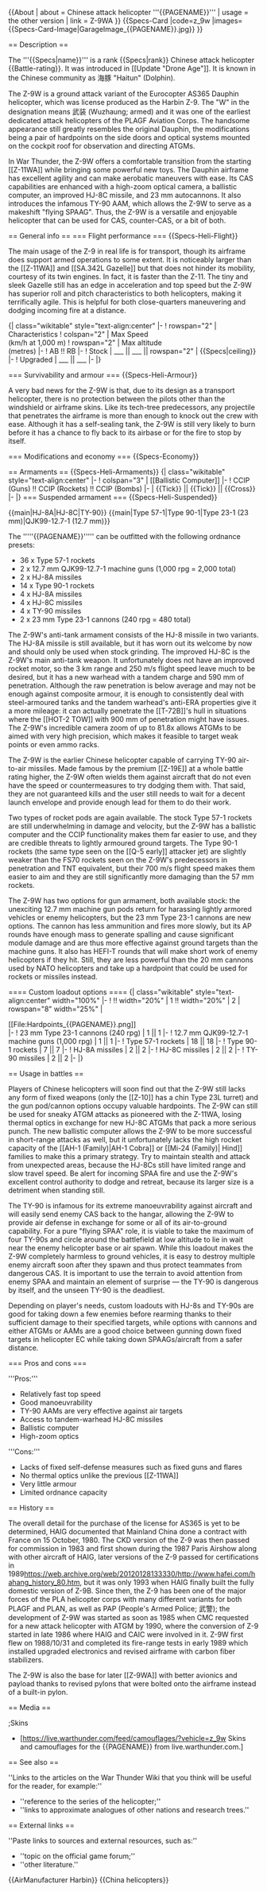 {{About
| about = Chinese attack helicopter '''{{PAGENAME}}'''
| usage = the other version
| link = Z-9WA
}}
{{Specs-Card
|code=z_9w
|images={{Specs-Card-Image|GarageImage_{{PAGENAME}}.jpg}}
}}

== Description ==
<!-- ''In the description, the first part should be about the history of and the creation and combat usage of the helicopter, as well as its key features. In the second part, tell the reader about the helicopter in the game. Insert a screenshot of the vehicle, so that if the novice player does not remember the vehicle by name, he will immediately understand what kind of vehicle the article is talking about.'' -->
The '''{{Specs|name}}''' is a rank {{Specs|rank}} Chinese attack helicopter {{Battle-rating}}. It was introduced in [[Update "Drone Age"]]. It is known in the Chinese community as 海豚 "Haitun" (Dolphin).

The Z-9W is a ground attack variant of the Eurocopter AS365 Dauphin helicopter, which was license produced as the Harbin Z-9. The "W" in the designation means 武装 (Wuzhaung; armed) and it was one of the earliest dedicated attack helicopters of the PLAGF Aviation Corps. The handsome appearance still greatly resembles the original Dauphin, the modifications being a pair of hardpoints on the side doors and optical systems mounted on the cockpit roof for observation and directing ATGMs.

In War Thunder, the Z-9W offers a comfortable transition from the starting [[Z-11WA]] while bringing some powerful new toys. The Dauphin airframe has excellent agility and can make aerobatic maneuvers with ease. Its CAS capabilities are enhanced with a high-zoom optical camera, a ballistic computer, an improved HJ-8C missile, and 23 mm autocannons. It also introduces the infamous TY-90 AAM, which allows the Z-9W to serve as a makeshift "flying SPAAG". Thus, the Z-9W is a versatile and enjoyable helicopter that can be used for CAS, counter-CAS, or a bit of both.

== General info ==
=== Flight performance ===
{{Specs-Heli-Flight}}
<!-- ''Describe how the helicopter behaves in the air. Speed, manoeuvrability, acceleration and allowable loads - these are the most important characteristics of the vehicle.'' -->

The main usage of the Z-9 in real life is for transport, though its airframe does support armed operations to some extent. It is noticeably larger than the [[Z-11WA]] and [[SA.342L Gazelle]] but that does not hinder its mobility, courtesy of its twin engines. In fact, it is faster than the Z-11. The tiny and sleek Gazelle still has an edge in acceleration and top speed but the Z-9W has superior roll and pitch characteristics to both helicopters, making it terrifically agile. This is helpful for both close-quarters maneuvering and dodging incoming fire at a distance.

{| class="wikitable" style="text-align:center"
|-
! rowspan="2" | Characteristics
! colspan="2" | Max Speed<br>(km/h at 1,000 m)
! rowspan="2" | Max altitude<br>(metres)
|-
! AB !! RB
|-
! Stock
| ___ || ___ || rowspan="2" | {{Specs|ceiling}}
|-
! Upgraded
| ___ || ___
|-
|}

=== Survivability and armour ===
{{Specs-Heli-Armour}}
<!-- ''Examine the survivability of the helicopter. Note how vulnerable the structure is and how secure the pilot is, whether the fuel tanks are armoured, etc. Describe the armour, if there is any, and also mention the vulnerability of other critical systems.'' -->
A very bad news for the Z-9W is that, due to its design as a transport helicopter, there is no protection between the pilots other than the windshield or airframe skins. Like its tech-tree predecessors, any projectile that penetrates the airframe is more than enough to knock out the crew with ease. Although it has a self-sealing tank, the Z-9W is still very likely to burn before it has a chance to fly back to its airbase or for the fire to stop by itself.

=== Modifications and economy ===
{{Specs-Economy}}

== Armaments ==
{{Specs-Heli-Armaments}}
{| class="wikitable" style="text-align:center"
|-
! colspan="3" | [[Ballistic Computer]]
|-
! CCIP (Guns) !! CCIP (Rockets) !! CCIP (Bombs)
|-
| {{Tick}} || {{Tick}} || {{Cross}}
|-
|}
=== Suspended armament ===
{{Specs-Heli-Suspended}}
<!-- ''Describe the helicopter's suspended armament: additional cannons under the winglets, any bombs, and rockets. Since any helicopter is essentially only a platform for suspended weaponry, this section is significant and deserves your special attention. If there is no suspended weaponry remove this subsection.'' -->
{{main|HJ-8A|HJ-8C|TY-90}}
{{main|Type 57-1|Type 90-1|Type 23-1 (23 mm)|QJK99-12.7-1 (12.7 mm)}}

The '''''{{PAGENAME}}''''' can be outfitted with the following ordnance presets:

* 36 x Type 57-1 rockets
* 2 x 12.7 mm QJK99-12.7-1 machine guns (1,000 rpg = 2,000 total)
* 2 x HJ-8A missiles
* 14 x Type 90-1 rockets
* 4 x HJ-8A missiles
* 4 x HJ-8C missiles
* 4 x TY-90 missiles
* 2 x 23 mm Type 23-1 cannons (240 rpg = 480 total)

The Z-9W's anti-tank armament consists of the HJ-8 missile in two variants. The HJ-8A missile is still available, but it has worn out its welcome by now and should only be used when stock grinding. The improved HJ-8C is the Z-9W's main anti-tank weapon. It unfortunately does not have an improved rocket motor, so the 3 km range and 250 m/s flight speed leave much to be desired, but it has a new warhead with a tandem charge and 590 mm of penetration. Although the raw penetration is below average and may not be enough against composite armour, it is enough to consistently deal with steel-armoured tanks and the tandem warhead's anti-ERA properties give it a more mileage: it can actually penetrate the [[T-72B]]'s hull in situations where the [[HOT-2 TOW]] with 900 mm of penetration might have issues. The Z-9W's incredible camera zoom of up to 81.8x allows ATGMs to be aimed with very high precision, which makes it feasible to target weak points or even ammo racks.

The Z-9W is the earlier Chinese helicopter capable of carrying TY-90 air-to-air missiles. Made famous by the premium [[Z-19E]] at a whole battle rating higher, the Z-9W often wields them against aircraft that do not even have the speed or countermeasures to try dodging them with. That said, they are not guaranteed kills and the user still needs to wait for a decent launch envelope and provide enough lead for them to do their work.

Two types of rocket pods are again available. The stock Type 57-1 rockets are still underwhelming in damage and velocity, but the Z-9W has a ballistic computer and the CCIP functionality makes them far easier to use, and they are credible threats to lightly armoured ground targets. The Type 90-1 rockets (the same type seen on the [[Q-5 early]] attacker jet) are slightly weaker than the FS70 rockets seen on the Z-9W's predecessors in penetration and TNT equivalent, but their 700 m/s flight speed makes them easier to aim and they are still significantly more damaging than the 57 mm rockets.

The Z-9W has two options for gun armament, both available stock: the unexciting 12.7 mm machine gun pods return for harassing lightly armored vehicles or enemy helicopters, but the 23 mm Type 23-1 cannons are new options. The cannon has less ammunition and fires more slowly, but its AP rounds have enough mass to generate spalling and cause significant module damage and are thus more effective against ground targets than the machine guns. It also has HEFI-T rounds that will make short work of enemy helicopters if they hit. Still, they are less powerful than the 20 mm cannons used by NATO helicopters and take up a hardpoint that could be used for rockets or missiles instead.



==== Custom loadout options ====
{| class="wikitable" style="text-align:center" width="100%"
|-
! !! width="20%" | 1 !! width="20%" | 2
| rowspan="8" width="25%" | <div class="ttx-image">[[File:Hardpoints_{{PAGENAME}}.png]]</div>
|-
! 23 mm Type 23-1 cannons (240 rpg)
| 1 || 1
|-
! 12.7 mm QJK99-12.7-1 machine guns (1,000 rpg)
| 1 || 1
|-
! Type 57-1 rockets
| 18 || 18
|-
! Type 90-1 rockets
| 7 || 7
|-
! HJ-8A missiles
| 2 || 2
|-
! HJ-8C missiles
| 2 || 2
|-
! TY-90 missiles
| 2 || 2
|-
|}

== Usage in battles ==
<!-- ''Describe the tactics of playing in a helicopter, the features of using the helicopter in a team and advice on tactics. Refrain from creating a "guide" - do not impose a single point of view, but instead, give the reader food for thought. Examine the most dangerous enemies and give recommendations on fighting them. If necessary, note the specifics of the game in different modes (AB, RB, SB).'' -->
Players of Chinese helicopters will soon find out that the Z-9W still lacks any form of fixed weapons (only the [[Z-10]] has a chin Type 23L turret) and the gun pod/cannon options occupy valuable hardpoints. The Z-9W can still be used for sneaky ATGM attacks as pioneered with the Z-11WA, losing thermal optics in exchange for new HJ-8C ATGMs that pack a more serious punch. The new ballistic computer allows the Z-9W to be more successful in short-range attacks as well, but it unfortunately lacks the high rocket capacity of the [[AH-1 (Family)|AH-1 Cobra]] or [[Mi-24 (Family)| Hind]] families to make this a primary strategy. Try to maintain stealth and attack from unexpected areas, because the HJ-8Cs still have limited range and slow travel speed. Be alert for incoming SPAA fire and use the Z-9W's excellent control authority to dodge and retreat, because its larger size is a detriment when standing still.

The TY-90 is infamous for its extreme manoeuvrability against aircraft and will easily send enemy CAS back to the hangar, allowing the Z-9W to provide air defense in exchange for some or all of its air-to-ground capability. For a pure "flying SPAA" role, it is viable to take the maximum of four TY-90s and circle around the battlefield at low altitude to lie in wait near the enemy helicopter base or air spawn. While this loadout makes the Z-9W completely harmless to ground vehicles, it is easy to destroy multiple enemy aircraft soon after they spawn and thus protect teammates from dangerous CAS. It is important to use the terrain to avoid attention from enemy SPAA and maintain an element of surprise — the TY-90 is dangerous by itself, and the unseen TY-90 is the deadliest.

Depending on player's needs, custom loadouts with HJ-8s and TY-90s are good for taking down a few enemies before rearming thanks to their sufficient damage to their specified targets, while options with cannons and either ATGMs or AAMs are a good choice between gunning down fixed targets in helicopter EC while taking down SPAAGs/aircraft from a safer distance.

=== Pros and cons ===
<!-- ''Summarise and briefly evaluate the vehicle in terms of its characteristics and combat effectiveness. Mark its pros and cons in the bulleted list. Try not to use more than 6 points for each of the characteristics. Avoid using categorical definitions such as "bad", "good" and the like - use substitutions with softer forms such as "inadequate" and "effective".'' -->
'''Pros:'''

* Relatively fast top speed
* Good manoeuvrability
* TY-90 AAMs are very effective against air targets 
* Access to tandem-warhead HJ-8C missiles
* Ballistic computer
* High-zoom optics

'''Cons:'''

* Lacks of fixed self-defense measures such as fixed guns and flares
* No thermal optics unlike the previous [[Z-11WA]]
* Very little armour
* Limited ordnance capacity

== History ==
<!-- ''Describe the history of the creation and combat usage of the helicopter in more detail than in the introduction. If the historical reference turns out to be too long, take it to a separate article, taking a link to the article about the vehicle and adding a block "/History" (example: <nowiki>https://wiki.warthunder.com/(Vehicle-name)/History</nowiki>) and add a link to it here using the <code>main</code> template. Be sure to reference text and sources by using <code><nowiki><ref></ref></nowiki></code>, as well as adding them at the end of the article with <code><nowiki><references /></nowiki></code>. This section may also include the vehicle's dev blog entry (if applicable) and the in-game encyclopedia description (under <code><nowiki>=== In-game description ===</nowiki></code>, also if applicable).'' -->
The overall detail for the purchase of the license for AS365 is yet to be determined, HAIG documented that Mainland China done a contract with France on 15 October, 1980. The CKD version of the Z-9 was then passed for commission in 1983 and first shown during the 1987 Paris Airshow along with other aircraft of HAIG, later versions of the Z-9 passed for certifications in 1989<ref>https://web.archive.org/web/20120128133330/http://www.hafei.com/hahang_history_80.htm</ref>, but it was only 1993 when HAIG finally built the fully domestic version of Z-9B. Since then, the Z-9 has been one of the major forces of the PLA helicopter corps with many different variants for both PLAGF and PLAN, as well as PAP (People's Armed Police; 武警); the development of Z-9W was started as soon as 1985 when CMC requested for a new attack helicopter with ATGM by 1990, where the conversion of Z-9 started in late 1986 where HAIG and CAIC were involved in it. Z-9W first flew on 1988/10/31 and completed its fire-range tests in early 1989 which installed upgraded electronics and revised airframe with carbon fiber stabilizers.

The Z-9W is also the base for later [[Z-9WA]] with better avionics and payload thanks to revised pylons that were bolted onto the airframe instead of a built-in pylon.

== Media ==
<!-- ''Excellent additions to the article would be video guides, screenshots from the game, and photos.'' -->

;Skins
* [https://live.warthunder.com/feed/camouflages/?vehicle=z_9w Skins and camouflages for the {{PAGENAME}} from live.warthunder.com.]

== See also ==
<!-- ''Links to the articles on the War Thunder Wiki that you think will be useful for the reader, for example:''
* ''reference to the series of the helicopter;''
* ''links to approximate analogues of other nations and research trees.'' -->
''Links to the articles on the War Thunder Wiki that you think will be useful for the reader, for example:''

* ''reference to the series of the helicopter;''
* ''links to approximate analogues of other nations and research trees.''

== External links ==
<!-- ''Paste links to sources and external resources, such as:''
* ''topic on the official game forum;''
* ''other literature.'' -->
''Paste links to sources and external resources, such as:''

* ''topic on the official game forum;''
* ''other literature.''

{{AirManufacturer Harbin}}
{{China helicopters}}
<references />